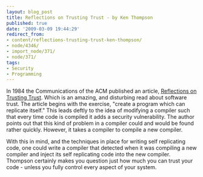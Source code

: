 ```yaml
---
layout: blog_post
title: Reflections on Trusting Trust - by Ken Thompson
published: true
date: '2009-03-09 19:44:29'
redirect_from:
- content/reflections-trusting-trust-ken-thompson/
- node/4346/
- import_node/371/
- node/371/
tags:
- Security
- Programming
---
```


In 1984 the Communications of the ACM published an article, [Reflections on Trusting Trust](http://orkinos.cmpe.boun.edu.tr/~kosar/ken/index.html). Which is an amazing, and disturbing read about software trust. The article begins with the exercise, "create a program which can replicate itself." This leads deftly to the idea of modifying a compiler such that every time code is compiled it adds a security vulnerability. The author points out that this kind of problem in a compiler could and would be found rather quickly. However, it takes a compiler to compile a new compiler. 

With this in mind, and the techniques in place for writing self replicating code, one could write a compiler that detected when it was compiling a new compiler and inject its self replicating code into the new compiler. Thompson certainly makes you question just how much you can trust your code - unless you fully control every aspect of your system.
